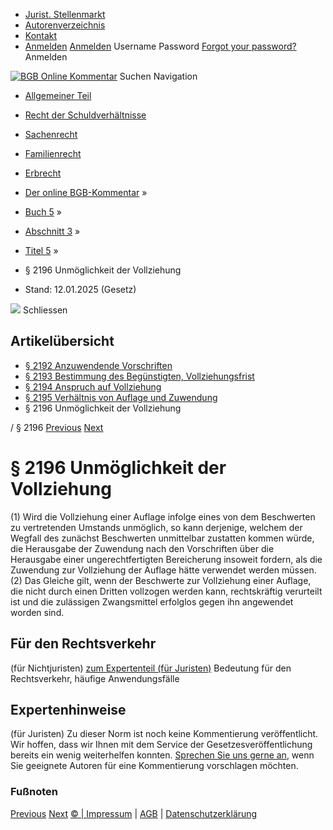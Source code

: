   * [Jurist. Stellenmarkt](https://bgb.kommentar.de/Buch-5/Abschnitt-3/Titel-5/</job-board> "Jurist. Stellenmarkt")
  * [Autorenverzeichnis](https://bgb.kommentar.de/Buch-5/Abschnitt-3/Titel-5/</Autorenverzeichnis> "Autorenverzeichnis")
  * [Kontakt](https://bgb.kommentar.de/Buch-5/Abschnitt-3/Titel-5/</Kontakt>)
  * [Anmelden](https://bgb.kommentar.de/Buch-5/Abschnitt-3/Titel-5/<#login> "show login form") [Anmelden](https://bgb.kommentar.de/Buch-5/Abschnitt-3/Titel-5/<#> "hide login form") Username Password
[Forgot your password?](https://bgb.kommentar.de/Buch-5/Abschnitt-3/Titel-5/</user/forgotpassword>) Anmelden 


[![BGB Online Kommentar](https://bgb.kommentar.de/extension/bgb/design/bgb/images/logo.png)](https://bgb.kommentar.de/Buch-5/Abschnitt-3/Titel-5/</> "BGB Online Kommentar")
Suchen
Navigation
  * [Allgemeiner Teil](https://bgb.kommentar.de/Buch-5/Abschnitt-3/Titel-5/</Buch-1>)
  * [Recht der Schuldverhältnisse](https://bgb.kommentar.de/Buch-5/Abschnitt-3/Titel-5/</Buch-2>)
  * [Sachenrecht](https://bgb.kommentar.de/Buch-5/Abschnitt-3/Titel-5/</Buch-3>)
  * [Familienrecht](https://bgb.kommentar.de/Buch-5/Abschnitt-3/Titel-5/</Buch-4>)
  * [Erbrecht](https://bgb.kommentar.de/Buch-5/Abschnitt-3/Titel-5/</Buch-5>)


  * [Der online BGB-Kommentar](https://bgb.kommentar.de/Buch-5/Abschnitt-3/Titel-5/</>) »
  * [Buch 5](https://bgb.kommentar.de/Buch-5/Abschnitt-3/Titel-5/</Buch-5>) »
  * [Abschnitt 3](https://bgb.kommentar.de/Buch-5/Abschnitt-3/Titel-5/</Buch-5/Abschnitt-3>) »
  * [Titel 5](https://bgb.kommentar.de/Buch-5/Abschnitt-3/Titel-5/</Buch-5/Abschnitt-3/Titel-5>) »
  * § 2196 Unmöglichkeit der Vollziehung 
  * Stand: 12.01.2025 (Gesetz) 


![](https://vg01.met.vgwort.de/na/1c9909529ead4f509072c06d9081a7d5)
Schliessen 
## Artikelübersicht
  * [ § 2192 Anzuwendende Vorschriften ](https://bgb.kommentar.de/Buch-5/Abschnitt-3/Titel-5/</Buch-5/Abschnitt-3/Titel-5/Anzuwendende-Vorschriften>)
  * [ § 2193 Bestimmung des Begünstigten, Vollziehungsfrist ](https://bgb.kommentar.de/Buch-5/Abschnitt-3/Titel-5/</Buch-5/Abschnitt-3/Titel-5/Bestimmung-des-Beguenstigten-Vollziehungsfrist>)
  * [ § 2194 Anspruch auf Vollziehung ](https://bgb.kommentar.de/Buch-5/Abschnitt-3/Titel-5/</Buch-5/Abschnitt-3/Titel-5/Anspruch-auf-Vollziehung>)
  * [ § 2195 Verhältnis von Auflage und Zuwendung ](https://bgb.kommentar.de/Buch-5/Abschnitt-3/Titel-5/</Buch-5/Abschnitt-3/Titel-5/Verhaeltnis-von-Auflage-und-Zuwendung>)
  * § 2196 Unmöglichkeit der Vollziehung 


/ § 2196 
[Previous](https://bgb.kommentar.de/Buch-5/Abschnitt-3/Titel-5/</Buch-5/Abschnitt-3/Titel-5/Verhaeltnis-von-Auflage-und-Zuwendung> "§ 2195 Verhältnis von Auflage und Zuwendung") [Next](https://bgb.kommentar.de/Buch-5/Abschnitt-3/Titel-5/</Buch-5/Abschnitt-3/Titel-6/Ernennung-des-Testamentsvollstreckers> "§ 2197 Ernennung des Testamentsvollstreckers")
# § 2196 Unmöglichkeit der Vollziehung
(1) Wird die Vollziehung einer Auflage infolge eines von dem Beschwerten zu vertretenden Umstands unmöglich, so kann derjenige, welchem der Wegfall des zunächst Beschwerten unmittelbar zustatten kommen würde, die Herausgabe der Zuwendung nach den Vorschriften über die Herausgabe einer ungerechtfertigten Bereicherung insoweit fordern, als die Zuwendung zur Vollziehung der Auflage hätte verwendet werden müssen.
(2) Das Gleiche gilt, wenn der Beschwerte zur Vollziehung einer Auflage, die nicht durch einen Dritten vollzogen werden kann, rechtskräftig verurteilt ist und die zulässigen Zwangsmittel erfolglos gegen ihn angewendet worden sind.
## Für den Rechtsverkehr 
(für Nichtjuristen)
[zum Expertenteil (für Juristen)](https://bgb.kommentar.de/Buch-5/Abschnitt-3/Titel-5/<#expertenhinweise>)
Bedeutung für den Rechtsverkehr, häufige Anwendungsfälle
## Expertenhinweise
(für Juristen)
Zu dieser Norm ist noch keine Kommentierung veröffentlicht. Wir hoffen, dass wir Ihnen mit dem Service der Gesetzesveröffentlichung bereits ein wenig weiterhelfen konnten. [Sprechen Sie uns gerne an](https://bgb.kommentar.de/Buch-5/Abschnitt-3/Titel-5/</Kontakt>), wenn Sie geeignete Autoren für eine Kommentierung vorschlagen möchten. 
### Fußnoten
[Previous](https://bgb.kommentar.de/Buch-5/Abschnitt-3/Titel-5/</Buch-5/Abschnitt-3/Titel-5/Verhaeltnis-von-Auflage-und-Zuwendung> "§ 2195 Verhältnis von Auflage und Zuwendung") [Next](https://bgb.kommentar.de/Buch-5/Abschnitt-3/Titel-5/</Buch-5/Abschnitt-3/Titel-6/Ernennung-des-Testamentsvollstreckers> "§ 2197 Ernennung des Testamentsvollstreckers")
[© | Impressum](https://bgb.kommentar.de/Buch-5/Abschnitt-3/Titel-5/</Kontakt>) | [AGB](https://bgb.kommentar.de/Buch-5/Abschnitt-3/Titel-5/</AGB>) | [Datenschutzerklärung](https://bgb.kommentar.de/Buch-5/Abschnitt-3/Titel-5/</Datenschutzerklaerung-fuer-Leser>)
